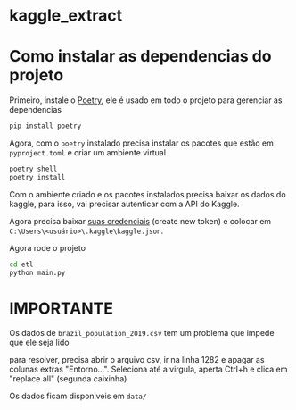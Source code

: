 # kaggle_extract

# Como instalar as dependencias do projeto
Primeiro, instale o [Poetry](https://python-poetry.org/), ele é usado em todo o projeto para gerenciar as dependencias
```bash
pip install poetry
```

Agora, com o `poetry` instalado precisa instalar os pacotes que estão em `pyproject.toml` e criar um ambiente virtual
```bash
poetry shell
poetry install
```

Com o ambiente criado e os pacotes instalados precisa baixar os dados do kaggle, para isso, vai precisar autenticar com a API do Kaggle.

Agora precisa baixar [suas credenciais](https://www.kaggle.com/settings/account) (create new token) e colocar em `C:\Users\<usuário>\.kaggle\kaggle.json`.

Agora rode o projeto

```bash
cd etl
python main.py
```

# IMPORTANTE

Os dados de `brazil_population_2019.csv` tem um problema que impede que ele seja lido

para resolver, precisa abrir o arquivo csv, ir na linha 1282 e apagar as colunas extras "Entorno...". Seleciona até a virgula, aperta Ctrl+h e clica em "replace all" (segunda caixinha)

Os dados ficam disponiveis em `data/`